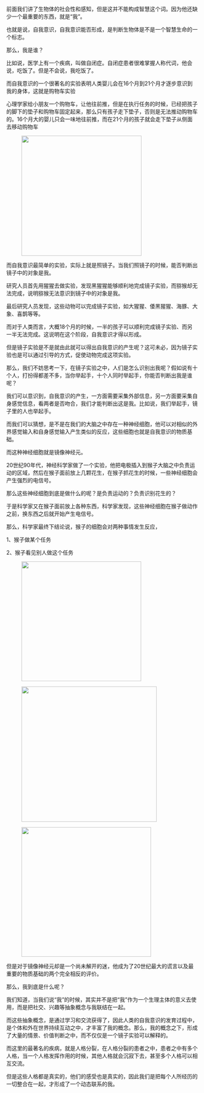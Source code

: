 <p data-pid="ZKXTifBC">前面我们讲了生物体的社会性和感知，但是这并不能构成智慧这个词。因为他还缺少一个最重要的东西，就是“我”。</p><p data-pid="klR_IFPY">也就是说，自我意识，自我意识能否形成，是判断生物体是不是一个智慧生命的一个标志。</p><p data-pid="jwdugEiM">那么，我是谁？</p><p data-pid="tsFoUWmQ">比如说，医学上有一个疾病，叫做自闭症。自闭症患者很难掌握人称代词，他会说，吃饭了。但是不会说，我吃饭了。</p><p data-pid="4anfko_4">而自我意识的一个很著名的实验表明人类婴儿会在16个月到21个月才逐步意识到我的身体，这就是购物车实验</p><p data-pid="7cWLfJFl">心理学家给小朋友一个购物车，让他往前推，但是在执行任务的时候，已经把孩子的脚下的垫子和购物车固定起来，那么只有孩子走下垫子，否则是无法推动购物车的。16个月大的婴儿只会一味地往前推，而在21个月的孩子就会走下垫子从侧面去移动购物车</p><figure data-size="normal"><img src="https://pic1.zhimg.com/v2-7679d54e871898a1eecf7fd2309efcdb_720w.jpg?source=d16d100b" data-caption="" data-size="normal" data-rawwidth="316" data-rawheight="181" class="content_image" width="316"></figure><p data-pid="kfzCsbC_">而自我意识最简单的实验，实际上就是照镜子。当我们照镜子的时候，能否判断出镜子中的对象是我。</p><p data-pid="ilkDONg0">研究人员首先用猩猩去做实验，发现黑猩猩能够顺利地完成镜子实验，而猕猴却无法完成，说明猕猴无法意识到镜子中的对象是我。</p><p data-pid="_vlLFPXl">最后研究人员发现，这些动物可以完成镜子实验，如大猩猩、倭黑猩猩、海豚、大象、喜鹊等等。</p><p data-pid="gLLprTsX">而对于人类而言，大概18个月的时候，一半的孩子可以顺利完成镜子实验、而另一半无法完成。这说明在这个阶段，自我意识才得以形成。</p><p data-pid="zL4pFn-N">但是镜子实验是不是就由此就可以得出自我意识的产生呢？这可未必，因为镜子实验也是可以通过引导的方式，促使动物完成这项实验。</p><p data-pid="1VDJneNh">那么，我们不妨思考一下，在镜子实验之中，人们是怎么识别出我呢？假如说有十个人，打扮得都差不多，当你举起手，十个人同时举起手，你能否判断出我是谁呢？</p><p data-pid="cUsOADq8">我们可以意识到，自我意识的产生，一方面需要采集外部信息，另一方面要采集自身感觉信息，看两者是否吻合，我们才能判断出这是我。比如说，我们举起手，镜子里的人也举起手。</p><p data-pid="B8ZlDl70">而我们可以猜想，是不是在我们的大脑之中存在一种神经细胞，他可以对相似的外界感觉输入和自身感觉输入产生类似的反应，这些细胞也就是自我意识的物质基础。</p><p data-pid="jTSdxioJ">而这种神经细胞就是镜像神经元。</p><p data-pid="H9JHdPG_">20世纪90年代，神经科学家做了一个实验，他把电极插入到猴子大脑之中负责运动的区域，然后在猴子面前放上几颗花生，在猴子抓花生的时候，一些神经细胞会产生强烈的电信号。</p><p data-pid="Yc9sAHG6">那么这些神经细胞到底是做什么的呢？是负责运动的？负责识别花生的？</p><p data-pid="lFPkRnuX">于是科学家又在猴子面前放上各种东西，科学家发现，这些神经细胞在猴子做动作之前，换东西之后就开始产生电信号。</p><p data-pid="tNjD2PpM">那么，科学家最终下结论说，猴子的细胞会对两种事情发生反应，</p><p data-pid="01jpDidu">1、猴子做某个任务</p><p data-pid="l-GoF35T">2、猴子看见别人做这个任务</p><figure data-size="normal"><img src="https://picx.zhimg.com/v2-c721f7880ce7bcf84d88a56bc10eacfb_720w.jpg?source=d16d100b" data-caption="" data-size="normal" data-rawwidth="315" data-rawheight="154" class="content_image" width="315"></figure><figure data-size="normal"><img src="https://picx.zhimg.com/v2-793cdf501e843cd1421c12fef5804796_720w.jpg?source=d16d100b" data-caption="" data-size="normal" data-rawwidth="356" data-rawheight="460" class="content_image" width="356"></figure><figure data-size="normal"><img src="https://picx.zhimg.com/v2-ff75198789b92a9656ee364172ce4e92_720w.jpg?source=d16d100b" data-caption="" data-size="normal" data-rawwidth="341" data-rawheight="159" class="content_image" width="341"></figure><p data-pid="eKivCp0q">但是对于镜像神经元却是一个尚未解开的迷，他成为了20世纪最大的谎言以及最重要的物质基础的两个完全相反的评价。</p><p data-pid="TRIu1ggG">那么，我到底是什么呢？</p><p data-pid="ocOTu7db">我们知道，当我们说“我”的时候，其实并不是把“我”作为一个生理主体的意义去使用，而是把社交、兴趣等抽象概念与我联结在一起。</p><p data-pid="icBq3iZv">而这些抽象概念，是通过学习和交流获得了，因此人类的自我意识的发育过程中，是个体和外在世界持续互动之中，才丰富了我的概念。那么，我的概念之下，形成了大量的情景、价值判断之中，而不仅仅是一个镜子实验可以解释的。</p><p data-pid="zomfgeVg">而这里的最著名的疾病，就是人格分裂，在人格分裂的患者之中，患者之中有多个人格，当一个人格发挥作用的时候，其他人格就会沉寂下去，甚至多个人格可以相互交流。</p><p data-pid="0ZargaiL">但是这些人格都是真实的，他们的感受也是真实的，因此我们是把每个人所经历的一切整合在一起，才形成了一个动态联系的我。</p><p></p>